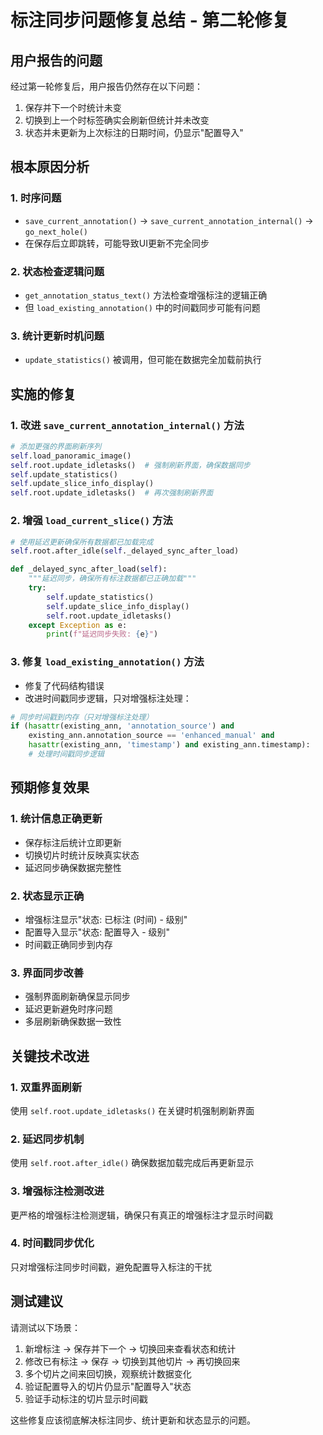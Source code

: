 # 标注同步问题修复总结 - 第二轮修复

## 用户报告的问题
经过第一轮修复后，用户报告仍然存在以下问题：
1. 保存并下一个时统计未变 
2. 切换到上一个时标签确实会刷新但统计并未改变
3. 状态并未更新为上次标注的日期时间，仍显示"配置导入"

## 根本原因分析

### 1. 时序问题
- `save_current_annotation()` → `save_current_annotation_internal()` → `go_next_hole()` 
- 在保存后立即跳转，可能导致UI更新不完全同步

### 2. 状态检查逻辑问题
- `get_annotation_status_text()` 方法检查增强标注的逻辑正确
- 但 `load_existing_annotation()` 中的时间戳同步可能有问题

### 3. 统计更新时机问题
- `update_statistics()` 被调用，但可能在数据完全加载前执行

## 实施的修复

### 1. 改进 `save_current_annotation_internal()` 方法
```python
# 添加更强的界面刷新序列
self.load_panoramic_image()
self.root.update_idletasks()  # 强制刷新界面，确保数据同步
self.update_statistics()
self.update_slice_info_display()
self.root.update_idletasks()  # 再次强制刷新界面
```

### 2. 增强 `load_current_slice()` 方法
```python
# 使用延迟更新确保所有数据都已加载完成
self.root.after_idle(self._delayed_sync_after_load)

def _delayed_sync_after_load(self):
    """延迟同步，确保所有标注数据都已正确加载"""
    try:
        self.update_statistics()
        self.update_slice_info_display()
        self.root.update_idletasks()
    except Exception as e:
        print(f"延迟同步失败: {e}")
```

### 3. 修复 `load_existing_annotation()` 方法
- 修复了代码结构错误
- 改进时间戳同步逻辑，只对增强标注处理：
```python
# 同步时间戳到内存（只对增强标注处理）
if (hasattr(existing_ann, 'annotation_source') and 
    existing_ann.annotation_source == 'enhanced_manual' and
    hasattr(existing_ann, 'timestamp') and existing_ann.timestamp):
    # 处理时间戳同步逻辑
```

## 预期修复效果

### 1. 统计信息正确更新
- 保存标注后统计立即更新
- 切换切片时统计反映真实状态
- 延迟同步确保数据完整性

### 2. 状态显示正确
- 增强标注显示"状态: 已标注 (时间) - 级别"
- 配置导入显示"状态: 配置导入 - 级别"
- 时间戳正确同步到内存

### 3. 界面同步改善
- 强制界面刷新确保显示同步
- 延迟更新避免时序问题
- 多层刷新确保数据一致性

## 关键技术改进

### 1. 双重界面刷新
使用 `self.root.update_idletasks()` 在关键时机强制刷新界面

### 2. 延迟同步机制
使用 `self.root.after_idle()` 确保数据加载完成后再更新显示

### 3. 增强标注检测改进
更严格的增强标注检测逻辑，确保只有真正的增强标注才显示时间戳

### 4. 时间戳同步优化
只对增强标注同步时间戳，避免配置导入标注的干扰

## 测试建议

请测试以下场景：
1. 新增标注 → 保存并下一个 → 切换回来查看状态和统计
2. 修改已有标注 → 保存 → 切换到其他切片 → 再切换回来
3. 多个切片之间来回切换，观察统计数据变化
4. 验证配置导入的切片仍显示"配置导入"状态
5. 验证手动标注的切片显示时间戳

这些修复应该彻底解决标注同步、统计更新和状态显示的问题。